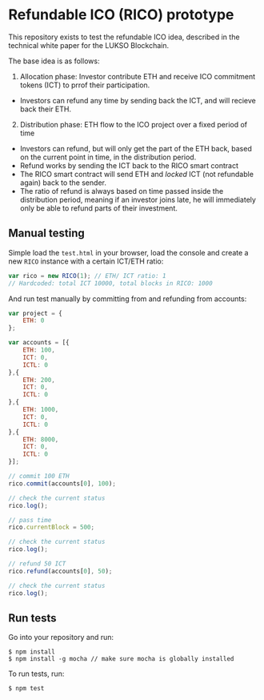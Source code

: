 # Refundable ICO (RICO) prototype

This repository exists to test the refundable ICO idea,
described in the technical white paper for the LUKSO Blockchain.

The base idea is as follows:

1. Allocation phase: Investor contribute ETH and receive ICO commitment tokens (ICT) to prrof their participation.


- Investors can refund any time by sending back the ICT, and will recieve back their ETH.


2. Distribution phase: ETH flow to the ICO project over a fixed period of time

- Investors can refund, but will only get the part of the ETH back, based on the current point in time, in the distribution period. 
- Refund works by sending the ICT back to the RICO smart contract
- The RICO smart contract will send ETH and *locked* ICT (not refundable again) back to the sender.
- The ratio of refund is always based on time passed inside the distribution period, meaning if an investor joins late, he will immediately only be able to refund parts of their investment.


## Manual testing

Simple load the `test.html` in your browser, load the console and create a new `RICO` instance with a certain ICT/ETH ratio:

```js
var rico = new RICO(1); // ETH/ ICT ratio: 1
// Hardcoded: total ICT 10000, total blocks in RICO: 1000
```

And run test manually by committing from and refunding from accounts:

```js
var project = {
    ETH: 0
};

var accounts = [{
    ETH: 100,
    ICT: 0,
    ICTL: 0
},{
    ETH: 200,
    ICT: 0,
    ICTL: 0
},{
    ETH: 1000,
    ICT: 0,
    ICTL: 0
},{
    ETH: 8000,
    ICT: 0,
    ICTL: 0
}];

// commit 100 ETH
rico.commit(accounts[0], 100);

// check the current status
rico.log();

// pass time
rico.currentBlock = 500;

// check the current status
rico.log();

// refund 50 ICT
rico.refund(accounts[0], 50);

// check the current status
rico.log();
```


## Run tests 

Go into your repository and run:

```
$ npm install
$ npm install -g mocha // make sure mocha is globally installed
```

To run tests, run:

```
$ npm test
```


